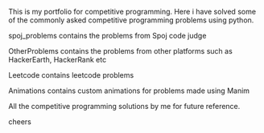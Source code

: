 This is my portfolio for competitive programming. Here i have solved some of the commonly asked competitive programming problems using python. 

spoj_problems contains the problems from Spoj code judge

OtherProblems contains the problems from other platforms such as HackerEarth, HackerRank etc 

Leetcode contains leetcode problems

Animations contains custom animations for problems made using Manim 

All the competitive programming solutions by me for future reference.

cheers
